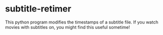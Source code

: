 # subtitle-retimer
This python program modifies the timestamps of a subtitle file. If you watch movies with subtitles on, you might find this useful sometime!
